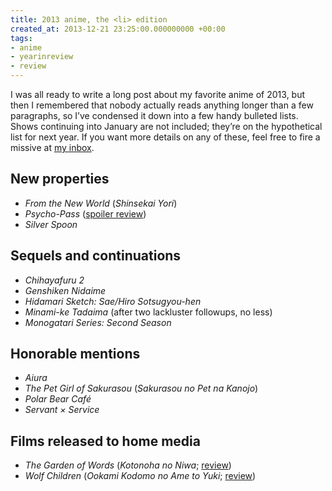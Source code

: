 ```yaml
---
title: 2013 anime, the <li> edition
created_at: 2013-12-21 23:25:00.000000000 +00:00
tags:
- anime
- yearinreview
- review
---
```


I was all ready to write a long post about my favorite anime of 2013,
but then I remembered that nobody actually reads anything longer than a
few paragraphs, so I’ve condensed it down into a few handy bulleted
lists. Shows continuing into January are not included; they’re on the
hypothetical list for next year. If you want more details on any of
these, feel free to fire a missive at [my
inbox](http://blog.room208.org/ask).

## New properties

-   *From the New World* (*Shinsekai Yori*)
-   *Psycho-Pass* ([spoiler
    review](/blog/posts/46217750620.html))
-   *Silver Spoon*

## Sequels and continuations

-   *Chihayafuru 2*
-   *Genshiken Nidaime*
-   *Hidamari Sketch: Sae/Hiro Sotsugyou-hen*
-   *Minami-ke Tadaima* (after two lackluster followups, no less)
-   *Monogatari Series: Second Season*

## Honorable mentions

-   *Aiura*
-   *The Pet Girl of Sakurasou* (*Sakurasou no Pet na Kanojo*)
-   *Polar Bear Café*
-   *Servant × Service*

## Films released to home media

-   *The Garden of Words* (*Kotonoha no Niwa*;
    [review](/blog/posts/52165861592.html))
-   *Wolf Children* (*Ookami Kodomo no Ame to Yuki*;
    [review](/blog/posts/44656904222.html))
